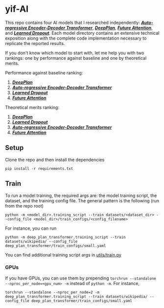 # yif-AI

This repo contains four AI models that I researched independently: [***Auto-regressive Encoder-Decoder Transformer***](autoregressive_encoder_decoder_transformer/), [***DeepPlan***](deep_plan_transformer/), [***Future Attention***](future_attention/), and [***Learned Dropout***](learned_dropout/). Each model directory contains an extensive technical exposition along with the complete code implementation necessary to replicate the reported results.

If you don't know which model to start with, let me help you with two rankings: one by performance against baseline and one by theoretical merits.

Performance against baseline ranking:
1. [***DeepPlan***](deep_plan_transformer/)
2. [***Auto-regressive Encoder-Decoder Transformer***](autoregressive_encoder_decoder_transformer/)
3. [***Learned Dropout***](learned_dropout/)
4. [***Future Attention***](future_attention/)

Theoretical merits ranking:
1. [***DeepPlan***](deep_plan_transformer/)
2. [***Learned Dropout***](learned_dropout/)
3. [***Auto-regressive Encoder-Decoder Transformer***](autoregressive_encoder_decoder_transformer/)
4. [***Future Attention***](future_attention/)

## Setup

Clone the repo and then install the dependencies

```
pip install -r requirements.txt
```

## Train

To run a model training, the required args are: the model training script, the dataset, and the training config file. The general pattern is the following (run from the repo root)

```
python -m <model_dir>.training_script --train datasets/<dataset_dir> --config_file <model_dir>/train_configs/<config_filename>
```

For instance, you can run

```
python -m deep_plan_transformer.training_script --train datasets/wikipedia/ --config_file deep_plan_transformer/train_configs/small.yaml
```

You can find additional training script args in [utils/train.py](utils/train.py)

### GPUs

If you have GPUs, you can use them by prepending `torchrun --standalone --nproc_per_node=<gpu_num> -m` instead of `python -m`. For instance,

```
torchrun --standalone --nproc_per_node=2 -m deep_plan_transformer.training_script --train datasets/wikipedia/ --config_file deep_plan_transformer/train_configs/small.yaml
```
